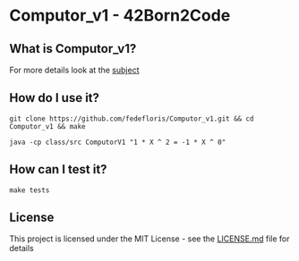 # Computor_v1 - 42Born2Code


## What is Computor_v1?
For more details look at the [subject](subject.pdf)

## How do I use it?
```
git clone https://github.com/fedefloris/Computor_v1.git && cd Computor_v1 && make
```
```
java -cp class/src ComputorV1 "1 * X ^ 2 = -1 * X ^ 0"
```

## How can I test it?

```
make tests
```

## License
This project is licensed under the MIT License - see the [LICENSE.md](LICENSE) file for details
